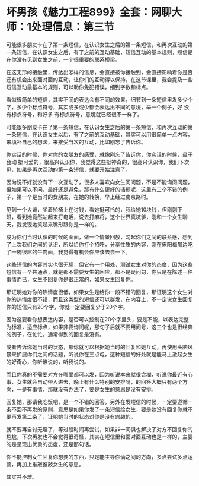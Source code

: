 # 坏男孩《魅力工程899》全套：网聊大师：1处理信息：第三节

可能很多朋友卡在了第一条短信，在认识女生之后的第一条短信，和再次互动的第一条短信，在认识女生之后，有了之前的互动基础，短信互动的基本规则，短信是在你没有见到女生之前，一个很重要的联系桥梁。

在这无形的接触里，传达出怎样的信息，会直接被你接触到，会直接影响着你是否还有机会出来面对面的互动，让你们的互动得以保持，在这节课里，我会提及一些短信互动最基本的规则，可以助你免犯错误，细到字数和标点。

看似很简单的短信，其实不同的表达会有不同的效果，细节到一条短信里发多少个字，多少个标点符号，其实或多或少都会表达出不同的意境，举一个例子，好 没有标点符号，和好多 有标点符号，意境就已经很不一样了。

可能很多朋友卡在了第一条短信，在认识女生之后的第一条短信，和再次互动的第一条短信，在认识女生以后，有了之前的互动基础，其实可以用很简单一点内容，来填补自己的想法，来接受当次的互动，比如刚忘了告诉你。

你实话的时候，你对你的女朋友的感受，就像刚忘了告诉你，你实话的时候，鼻子会动 挺可爱的，很高兴认识你，我觉得这些挺神奇的，很高兴认识你，我们下次见，如果是再次互动的第一条短信，就要开始注意了。

因为说不好就没有下一次互动了，很多人喜欢向女生问问题，不是不能询问问题，但如果可以不问，最好还是避免，那有什么更好的话题呢，这里有三个不错的例子，第一个是当时的女朋友，在她的转换，早上经过南京路时。

见到一个大婶，坐着轮椅上在讨钱，看她挺可怜的，我给她10块钱，但刚刚下班，看到她竟然站起来打电话，说去打麻将，这个世界真坑爹，刚和一个女生聊天，我发现她笑起来嘴形跟你是一样的。

成为你们当时认识的时候的画面，做一个情景回放，勾起你们之间的联系感，想到了上次我们之间的认识，所以给你打个招呼，分享性质的内容，刚在床阳梅那边吃了一碗很屌的牛肉面，我觉得有机会你应该去尝一下。

这些短信的内容其实也很无聊，但它有一个用处，测试女生对你的态度，因为这些短信有一个共通点，就是都不需要女生的回应，都不是疑问句，你只是在陈述一件事情而已，女生不回复你是很正常的，如果女生回复你。

那证明她对你的热情度很低，如果女生是给你一段不错的回复，那证明这个女生对你的热情度很不错，而且这类型的短信还可以群发，在内容上，不一定说女生回复你的短信只有20个字，你就一定要回复少于20个字。

因为这要看你想表达内容，是否可以控制在20个字里头，要是不能，以表达完整为标准，适应标点，如果非要询问呢，那句子后就不要用问号，这三个也是很经典的例子，在忙忙，通常得到的回复是没有。

或者告诉你她当时的状态，那你就可以根据她当时的回复和她互动，再使用头脑风暴来扩展你们之间的话题，听说你在三点屯，这种短信的好处就是能马上激起女生的好奇心，你听谁说的，听我说的。

而且你真的不需要对方在哪里都可以发，因为听说本来就很含糊，听说你最近有心事，女生就会自动带入进去，晚上有什么特别的安排吗，的回答大概只有两个方向，一是有事情，那就没有办法了，要是女生的意思是没有安排。

回复她，那请我吃饭吧，是一个不错的回答，另外在发短信的时候，一定要遵循一条不回不再发的原则，意思是如果你发了一条短信给女生，要是她没有回复你就不要再发第二条了，证明她当时的状态对你是没有兴趣的。

就不要再自讨无趣了，等过段时间再尝试，如果非一问俱也解决了对方不回复你的尴尬，下次再发也不会觉得很奇怪，其实在短信里和面对面互动也是一样的，主要的是呈现出优勇的态度，还是那句话。

你不能控制女生回复你想要的东西，只是能主导你俩之间的方向，多点尝试多点运营，再加上推敲推敲女生的意思。

其实并不难。